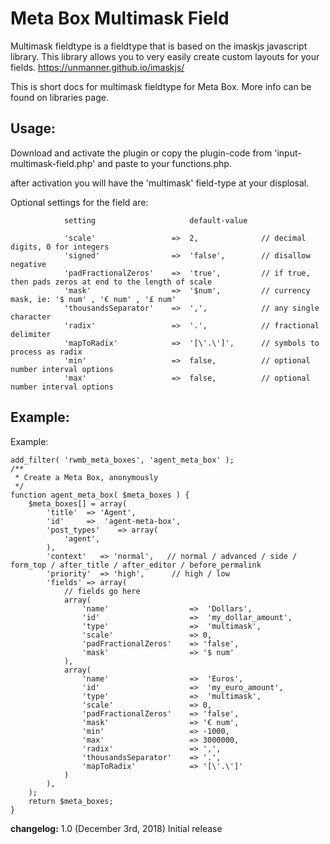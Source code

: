 

# Meta Box Multimask Field

Multimask fieldtype is a fieldtype that is based on the imaskjs javascript library. This library allows you to very easily create custom layouts for your fields.
https://unmanner.github.io/imaskjs/

This is short docs for multimask fieldtype for Meta Box. More info can be found on libraries page.

## Usage:
Download and activate the plugin or copy the plugin-code from 'input-multimask-field.php' and paste to your functions.php.

after activation you will have the 'multimask' field-type at your displosal.

Optional settings for the field are:

				setting						default-value

                'scale'                 =>  2,              // decimal digits, 0 for integers
                'signed'                =>  'false',        // disallow negative
                'padFractionalZeros'    =>  'true',         // if true, then pads zeros at end to the length of scale
                'mask'                  =>  '$num',         // currency mask, ie: '$ num' , '€ num' , '£ num'
                'thousandsSeparator'    =>  ',',            // any single character
                'radix'                 =>  '.',            // fractional delimiter
                'mapToRadix'            =>  '[\'.\']',      // symbols to process as radix
                'min'                   =>  false,          // optional number interval options
                'max'                   =>  false,          // optional number interval options

## Example:

Example:



    add_filter( 'rwmb_meta_boxes', 'agent_meta_box' );
    /**
     * Create a Meta Box, anonymously
     */
    function agent_meta_box( $meta_boxes ) {
        $meta_boxes[] = array(
            'title'  => 'Agent',
            'id'     =>  'agent-meta-box',
            'post_types'    => array(
                'agent',
            ),
            'context'   => 'normal',   // normal / advanced / side / form_top / after_title / after_editor / before_permalink
            'priority'  => 'high',      // high / low
            'fields' => array(
	            // fields go here
	            array(
	                'name'                  =>  'Dollars',
	                'id'                    =>  'my_dollar_amount',
	                'type'                  =>  'multimask',
	                'scale'                 => 0,
	                'padFractionalZeros'    => 'false',
	                'mask'                  => '$ num'
	            ),
	            array(
	                'name'                  =>  'Euros',
	                'id'                    =>  'my_euro_amount',
	                'type'                  =>  'multimask',
	                'scale'                 => 0,
	                'padFractionalZeros'    => 'false',
	                'mask'                  => '€ num',
	                'min'                   => -1000,
	                'max'                   => 3000000,
	                'radix'                 => ',',
	                'thousandsSeparator'    => '.',
	                'mapToRadix'            => '[\'.\']'
	            )
            ),
        );
        return $meta_boxes;
    }


**changelog:**
1.0 (December 3rd, 2018)
Initial release
